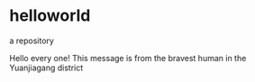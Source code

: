# helloworld
a repository

Hello every one!
This message is from the bravest human in the Yuanjiagang district
